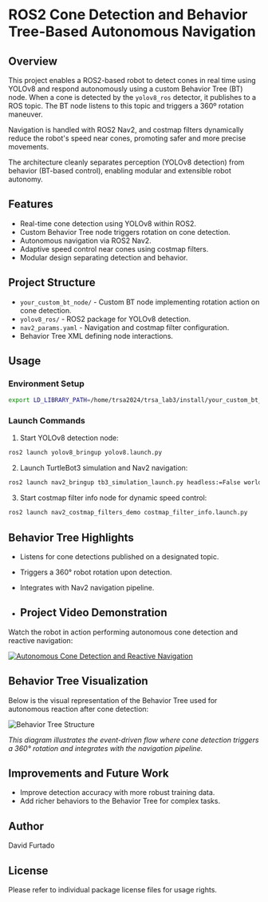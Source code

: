 # ROS2 Cone Detection and Behavior Tree-Based Autonomous Navigation

## Overview

This project enables a ROS2-based robot to detect cones in real time using YOLOv8 and respond autonomously using a custom Behavior Tree (BT) node. When a cone is detected by the `yolov8_ros` detector, it publishes to a ROS topic. The BT node listens to this topic and triggers a 360º rotation maneuver.

Navigation is handled with ROS2 Nav2, and costmap filters dynamically reduce the robot's speed near cones, promoting safer and more precise movements.

The architecture cleanly separates perception (YOLOv8 detection) from behavior (BT-based control), enabling modular and extensible robot autonomy.

## Features

- Real-time cone detection using YOLOv8 within ROS2.
- Custom Behavior Tree node triggers rotation on cone detection.
- Autonomous navigation via ROS2 Nav2.
- Adaptive speed control near cones using costmap filters.
- Modular design separating detection and behavior.

## Project Structure

- `your_custom_bt_node/` - Custom BT node implementing rotation action on cone detection.
- `yolov8_ros/` - ROS2 package for YOLOv8 detection.
- `nav2_params.yaml` - Navigation and costmap filter configuration.
- Behavior Tree XML defining node interactions.

## Usage

### Environment Setup

```bash
export LD_LIBRARY_PATH=/home/trsa2024/trsa_lab3/install/your_custom_bt_node/lib:$LD_LIBRARY_PATH
```


### Launch Commands

1. Start YOLOv8 detection node:
    
```bash
ros2 launch yolov8_bringup yolov8.launch.py
```

2. Launch TurtleBot3 simulation and Nav2 navigation:
 
```bash
ros2 launch nav2_bringup tb3_simulation_launch.py headless:=False world:=/home/trsa2024/trsa_lab3/trsa_tb3_cone.world params_file:=/home/trsa2024/trsa_lab3/nav2_params.yaml
```

3. Start costmap filter info node for dynamic speed control:

```bash
ros2 launch nav2_costmap_filters_demo costmap_filter_info.launch.py
```

## Behavior Tree Highlights

- Listens for cone detections published on a designated topic.
- Triggers a 360° robot rotation upon detection.
- Integrates with Nav2 navigation pipeline.

- ## Project Video Demonstration

Watch the robot in action performing autonomous cone detection and reactive navigation:

[![Autonomous Cone Detection and Reactive Navigation](https://img.youtube.com/vi/ppR3qoQ4yzo/0.jpg)](https://youtu.be/ppR3qoQ4yzo)


## Behavior Tree Visualization

Below is the visual representation of the Behavior Tree used for autonomous reaction after cone detection:

![Behavior Tree Structure](images/behavior_tree.png)

*This diagram illustrates the event-driven flow where cone detection triggers a 360° rotation and integrates with the navigation pipeline.*

## Improvements and Future Work

- Improve detection accuracy with more robust training data.
- Add richer behaviors to the Behavior Tree for complex tasks.

## Author

David Furtado

## License

Please refer to individual package license files for usage rights.

